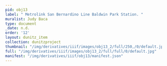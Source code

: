 ```yaml
---
pid: obj13
label: " Metrolink San Bernardino Line Baldwin Park Station. "
muralist: Judy Baca
type: document
_date: n.d.
order: '12'
layout: dunitz_item
collection: dunitzproject
thumbnail: "/img/derivatives/iiif/images/obj13_2/full/250,/0/default.jpg"
full: "/img/derivatives/iiif/images/obj13_2/full/full/0/default.jpg"
manifest: "/img/derivatives/iiif/obj13/manifest.json"
---
```

